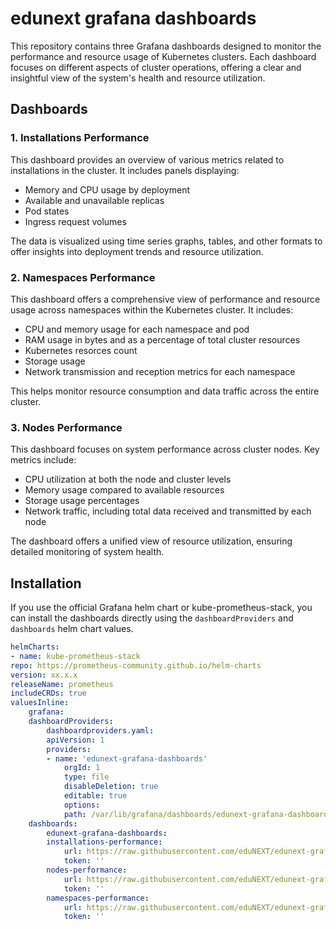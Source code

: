 # edunext grafana dashboards

This repository contains three Grafana dashboards designed to monitor the performance and resource usage of Kubernetes clusters. Each dashboard focuses on different aspects of cluster operations, offering a clear and insightful view of the system's health and resource utilization.

## Dashboards

### 1. **Installations Performance**

This dashboard provides an overview of various metrics related to installations in the cluster. It includes panels displaying:

- Memory and CPU usage by deployment
- Available and unavailable replicas
- Pod states
- Ingress request volumes

The data is visualized using time series graphs, tables, and other formats to offer insights into deployment trends and resource utilization.

### 2. **Namespaces Performance**

This dashboard offers a comprehensive view of performance and resource usage across namespaces within the Kubernetes cluster. It includes:

- CPU and memory usage for each namespace and pod
- RAM usage in bytes and as a percentage of total cluster resources
- Kubernetes resorces count
- Storage usage
- Network transmission and reception metrics for each namespace

This helps monitor resource consumption and data traffic across the entire cluster.

### 3. **Nodes Performance**

This dashboard focuses on system performance across cluster nodes. Key metrics include:

- CPU utilization at both the node and cluster levels
- Memory usage compared to available resources
- Storage usage percentages
- Network traffic, including total data received and transmitted by each node

The dashboard offers a unified view of resource utilization, ensuring detailed monitoring of system health.

## Installation

If you use the official Grafana helm chart or kube-prometheus-stack, you can install the dashboards directly using the `dashboardProviders` and `dashboards` helm chart values.

```yaml
helmCharts:
- name: kube-prometheus-stack
repo: https://prometheus-community.github.io/helm-charts
version: xx.x.x
releaseName: prometheus
includeCRDs: true
valuesInline:
    grafana:
    dashboardProviders:
        dashboardproviders.yaml:
        apiVersion: 1
        providers:
        - name: 'edunext-grafana-dashboards'
            orgId: 1
            type: file
            disableDeletion: true
            editable: true
            options:
            path: /var/lib/grafana/dashboards/edunext-grafana-dashboards
    dashboards:
        edunext-grafana-dashboards:
        installations-performance:
            url: https://raw.githubusercontent.com/eduNEXT/edunext-grafana-dashboards/main/installations-performance.json
            token: ''
        nodes-performance:
            url: https://raw.githubusercontent.com/eduNEXT/edunext-grafana-dashboards/main/nodes-performance.json
            token: ''
        namespaces-performance:
            url: https://raw.githubusercontent.com/eduNEXT/edunext-grafana-dashboards/main/namespaces-performance.json
            token: ''
```